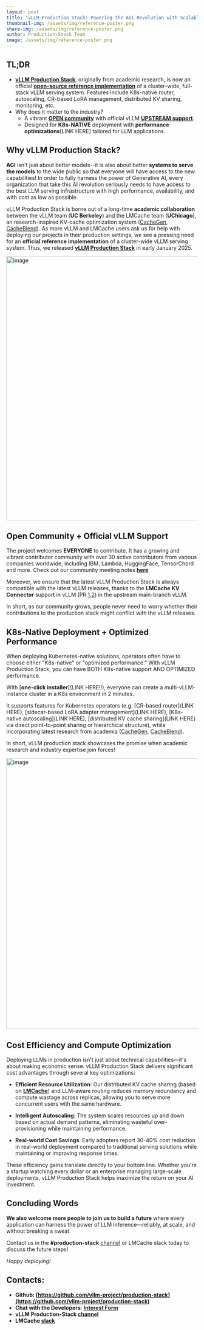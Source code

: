 ```yaml
---
layout: post
title: "vLLM Production Stack: Powering the AGI Revolution with Scalable LLM Serving"
thumbnail-img: /assets/img/reference-poster.png
share-img: /assets/img/reference-poster.png
author: Production-Stack Team
image: /assets/img/reference-poster.png
---
```

<be>





## TL;DR

- [**vLLM Production Stack**](https://github.com/vllm-project/production-stack), originally from academic research, is now an official [**open-source reference implementation**](https://docs.vllm.ai/en/latest/deployment/k8s.html) of a cluster-wide, full-stack vLLM serving system. Features include K8s-native router, autoscaling, CR-based LoRA management, distributed KV sharing, monitoring, etc.
- Why does it matter to the industry? 
  - A vibrant [**OPEN community**](https://github.com/vllm-project/production-stack/blob/main/community/community-event.md) with official vLLM [**UPSTREAM support**](https://github.com/vllm-project/vllm/pull/12953).
  - Designed for **K8s-NATIVE** deployment with **performance optimizations**[LINK HERE] tailored for LLM applications.


## Why vLLM Production Stack?

**AGI** isn't just about better models--it is also about better **systems to serve the models** to the wide public so that everyone will have access to the new capabilities! In order to fully harness the power of Generative AI, every organization that take this AI revolution seriously needs to have access to the best LLM serving infrastructure with high performance, availability, and with cost as low as possible.

vLLM Production Stack is borne out of a long-time **academic collaboration** between the vLLM team (**UC Berkeley**) and the LMCache team (**UChicago**), an research-inspired KV-cache optimization system ([CacheGen](https://dl.acm.org/doi/10.1145/3651890.3672274), [CacheBlend](https://arxiv.org/abs/2405.16444)). 
As more vLLM and LMCache users ask us for help with deploying our projects in their production settings, we see a pressing need for an **official reference implementation** of a cluster-wide vLLM serving system. Thus, we released [**vLLM Production Stack**](https://github.com/vllm-project/production-stack) in early January 2025. 

<img width="695" alt="image" src="https://github.com/user-attachments/assets/1a4608cb-da03-4778-8316-eee0a89f8e13" />

## Open Community + Official vLLM Support

The project welcomes **EVERYONE** to contribute. It has a growing and vibrant contributor community with over 30 active contributors from various companies worldwide, including IBM, Lambda, HuggingFace, TensorChord and more.
Check out our community meeting notes [**here**](https://github.com/vllm-project/production-stack/blob/main/community/community-event.md).

Moreover, we ensure that the latest vLLM Production Stack is always compatible with the latest vLLM releases, thanks to the **LMCache KV Connector** support in vLLM (PR [1](https://github.com/vllm-project/vllm/pull/12953),[2](https://github.com/vllm-project/vllm/pull/10502)) in the upstream main-branch vLLM.

In short, as our community grows, people never need to worry whether their contributions to the production stack might conflict with the vLLM releases.


## K8s-Native Deployment + Optimized Performance

When deploying Kubernetes-native solutions, operators often have to choose either "K8s-native" or "optimized performance." With vLLM Production Stack, you can have BOTH K8s-native support AND OPTIMIZED performance. 

With [**one-click installer**](LINK HERE!!), everyone can create a multi-vLLM-instance cluster in a K8s environment in 2 minutes. 

It supports features for Kubernetes operators (e.g. [CR-based router](LINK HERE), [sidecar-based LoRA adapter management](LINK HERE), [K8s-native autoscaling](LINK HERE), [distributed KV cache sharing](LINK HERE) via direct point-to-point sharing or hierarchical structure), while incorporating latest research from academia ([CacheGen](https://dl.acm.org/doi/10.1145/3651890.3672274), [CacheBlend](https://arxiv.org/abs/2405.16444)).

In short, vLLM production stack showcases the promise when academic research and industry expertise join forces! 

<img width="713" alt="image" src="https://github.com/user-attachments/assets/6fcc5955-aff8-4de4-93bb-b844124815b3" />



## Cost Efficiency and Compute Optimization

Deploying LLMs in production isn't just about technical capabilities—it's about making economic sense. vLLM Production Stack delivers significant cost advantages through several key optimizations:

- **Efficient Resource Utilization**: Our distributed KV cache sharing (based on [**LMCache**](https://github.com/LMCache/LMCache)) and LLM-aware routing reduces memory redundancy and compute wastage across replicas, allowing you to serve more concurrent users with the same hardware.

- **Intelligent Autoscaling**: The system scales resources up and down based on actual demand patterns, eliminating wasteful over-provisioning while maintaining performance.

- **Real-world Cost Savings**: Early adopters report 30-40% cost reduction in real-world deployment compared to traditional serving solutions while maintaining or improving response times.

These efficiency gains translate directly to your bottom line. Whether you're a startup watching every dollar or an enterprise managing large-scale deployments, vLLM Production Stack helps maximize the return on your AI investment.

## Concluding Words

**We also welcome more people to join us to build a future** where every application can harness the power of LLM inference—reliably, at scale, and without breaking a sweat. 

Contact us in the **#production-stack** [channel](https://vllm-dev.slack.com/archives/C089SMEAKRA) or LMCache slack today to discuss the future steps!

*Happy deploying!*

## Contacts:

- **Github: [https://github.com/vllm-project/production-stack](https://github.com/vllm-project/production-stack)**
- **Chat with the Developers**: **[Interest Form](https://forms.gle/mQfQDUXbKfp2St1z7)**
- **vLLM Production-Stack [channel](https://vllm-dev.slack.com/archives/C089SMEAKRA)**
- **LMCache [slack](https://join.slack.com/t/lmcacheworkspace/shared_invite/zt-2viziwhue-5Amprc9k5hcIdXT7XevTaQ)**
